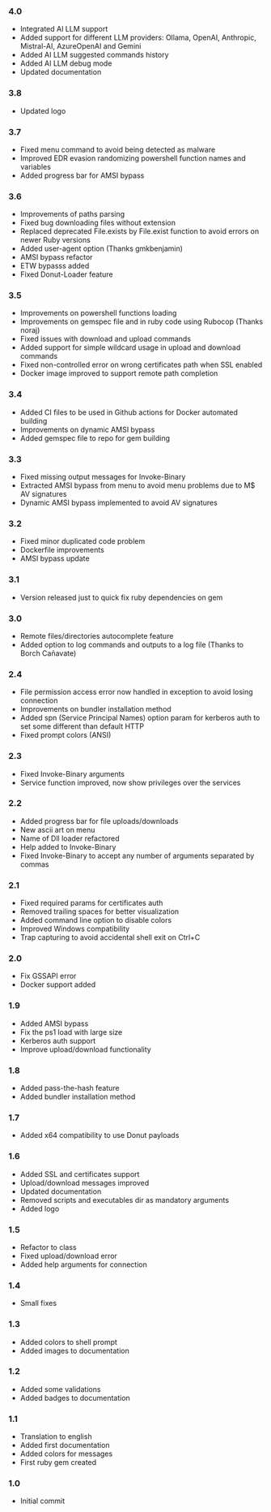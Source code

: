 ### 4.0
 - Integrated AI LLM support
 - Added support for different LLM providers: Ollama, OpenAI, Anthropic, Mistral-AI, AzureOpenAI and Gemini
 - Added AI LLM suggested commands history
 - Added AI LLM debug mode
 - Updated documentation

### 3.8
 - Updated logo

### 3.7
 - Fixed menu command to avoid being detected as malware
 - Improved EDR evasion randomizing powershell function names and variables
 - Added progress bar for AMSI bypass

### 3.6
 - Improvements of paths parsing
 - Fixed bug downloading files without extension
 - Replaced deprecated File.exists by File.exist function to avoid errors on newer Ruby versions
 - Added user-agent option (Thanks gmkbenjamin)
 - AMSI bypass refactor
 - ETW bypasss added
 - Fixed Donut-Loader feature

### 3.5
 - Improvements on powershell functions loading
 - Improvements on gemspec file and in ruby code using Rubocop (Thanks noraj)
 - Fixed issues with download and upload commands
 - Added support for simple wildcard usage in upload and download commands
 - Fixed non-controlled error on wrong certificates path when SSL enabled
 - Docker image improved to support remote path completion

### 3.4
 - Added CI files to be used in Github actions for Docker automated building
 - Improvements on dynamic AMSI bypass
 - Added gemspec file to repo for gem building

### 3.3
 - Fixed missing output messages for Invoke-Binary
 - Extracted AMSI bypass from menu to avoid menu problems due to M$ AV signatures
 - Dynamic AMSI bypass implemented to avoid AV signatures

### 3.2
 - Fixed minor duplicated code problem
 - Dockerfile improvements
 - AMSI bypass update

### 3.1
 - Version released just to quick fix ruby dependencies on gem

### 3.0
 - Remote files/directories autocomplete feature
 - Added option to log commands and outputs to a log file (Thanks to Borch Cañavate)

### 2.4
 - File permission access error now handled in exception to avoid losing connection
 - Improvements on bundler installation method
 - Added spn (Service Principal Names) option param for kerberos auth to set some different than default HTTP
 - Fixed prompt colors (ANSI)

### 2.3
 - Fixed Invoke-Binary arguments
 - Service function improved, now show privileges over the services

### 2.2
 - Added progress bar for file uploads/downloads
 - New ascii art on menu
 - Name of Dll loader refactored
 - Help added to Invoke-Binary
 - Fixed Invoke-Binary to accept any number of arguments separated by commas

### 2.1
 - Fixed required params for certificates auth
 - Removed trailing spaces for better visualization
 - Added command line option to disable colors
 - Improved Windows compatibility
 - Trap capturing to avoid accidental shell exit on Ctrl+C

### 2.0
 - Fix GSSAPI error
 - Docker support added

### 1.9
 - Added AMSI bypass
 - Fix the ps1 load with large size
 - Kerberos auth support
 - Improve upload/download functionality

### 1.8
 - Added pass-the-hash feature
 - Added bundler installation method

### 1.7
 - Added x64 compatibility to use Donut payloads

### 1.6
 - Added SSL and certificates support
 - Upload/download messages improved
 - Updated documentation
 - Removed scripts and executables dir as mandatory arguments
 - Added logo

### 1.5
 - Refactor to class
 - Fixed upload/download error
 - Added help arguments for connection

### 1.4
 - Small fixes

### 1.3
 - Added colors to shell prompt
 - Added images to documentation

### 1.2
 - Added some validations
 - Added badges to documentation

### 1.1
 - Translation to english
 - Added first documentation
 - Added colors for messages
 - First ruby gem created

### 1.0
 - Initial commit
